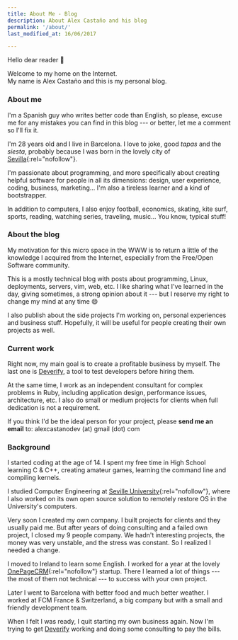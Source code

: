 ```yaml
---
title: About Me - Blog
description: About Alex Castaño and his blog
permalink: '/about/'
last_modified_at: 16/06/2017

---
```


Hello dear reader :wave:

Welcome to my home on the Internet.<br>
My name is Alex Castaño and this is my personal blog.

### About me

I'm a Spanish guy who writes better code than English,
so please, excuse me for any mistakes
you can find in this blog
--- or better, let me a comment so I'll fix it.

I'm 28 years old and I live in Barcelona.
I love to joke, good _tapas_ and the _siesta_,
probably because I was born in the lovely city of [Sevilla](https://en.wikipedia.org/wiki/Seville){:rel="nofollow"}.

I'm passionate about programming,
and more specifically about creating helpful software for people in all its dimensions:
design, user experience, coding, business, marketing...
I'm also a tireless learner and a kind of bootstrapper.

In addition to computers,
I also enjoy football, economics, skating, kite surf, sports, reading, watching series, traveling, music...
You know, typical stuff!


### About the blog

My motivation for this micro space in the WWW
is to return a little of the knowledge I acquired from the Internet,
especially from the Free/Open Software community.

This is a mostly technical blog
with posts about
programming, Linux, deployments, servers, vim, web, etc.
I like sharing what I've learned in the day,
giving sometimes,
a strong opinion about it
--- but I reserve my right to change my mind at any time :smile:

I also publish about the side projects I'm working on,
personal experiences and business stuff.
Hopefully, it will be useful for people creating their own projects as well.

### Current work

Right now, my main goal is to create a profitable business by myself.
The last one is [Deverify](https://deverify.com),
a tool to test developers before hiring them.

At the same time,
I work as an independent consultant for complex problems in Ruby,
including application design, performance issues, architecture, etc.
I also do small or medium projects for clients when
full dedication is not a requirement.

If you think I'd be the ideal person for your project,
please **send me an email** to: alexcastanodev (at) gmail (dot) com

### Background

I started coding at the age of 14.
I spent my free time in High School
learning C & C++,
creating amateur games,
learning the command line
and compiling kernels.

I studied Computer Engineering at [Seville University](https://www.informatica.us.es/){:rel="nofollow"},
where I also worked
on its own open source solution to remotely restore OS in the University's computers.

Very soon I created my own company.
I built projects for clients and they usually paid me.
But after years of doing consulting
and a failed own project,
I closed my 9 people company.
We hadn't interesting projects,
the money was very unstable,
and the stress was constant.
So I realized I needed a change.

I moved to Ireland to learn some English.
I worked for a year at the lovely [OnePageCRM](https://onepagecrm.com){:rel="nofollow"} startup.
There I learned a lot of things
--- the most of them not technical ---
to success with your own project.

Later I went to Barcelona with better food and much better weather.
I worked at FCM France & Switzerland,
a big company but with a small and friendly development team.

When I felt I was ready, I quit starting my own business again.
Now I'm trying to get [Deverify](https://deverify.com) working
and doing some consulting to pay the bills.
